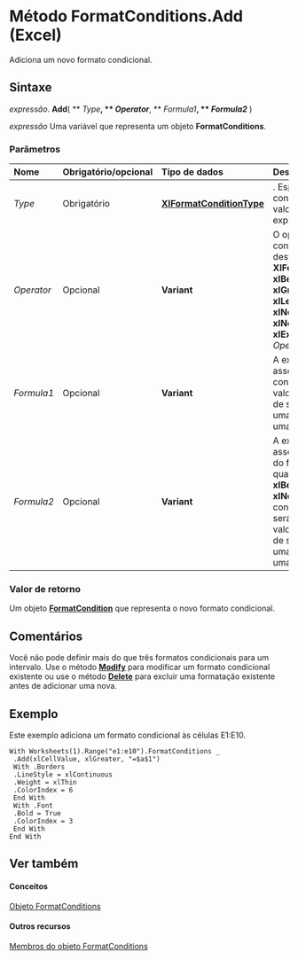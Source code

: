 
# Método FormatConditions.Add (Excel)

Adiciona um novo formato condicional.


## Sintaxe

 _expressão_. **Add**( ** _Type_**, ** _Operator_**, ** _Formula1_**, ** _Formula2_** )

 _expressão_ Uma variável que representa um objeto **FormatConditions**.


### Parâmetros



|**Nome**|**Obrigatório/opcional**|**Tipo de dados**|**Descrição**|
|:-----|:-----|:-----|:-----|
| _Type_|Obrigatório|**[XlFormatConditionType](ae97c695-f56a-c9ee-91b0-dac413c93428.md)**|. Especifica se o formato condicional se baseia em um valor de célula ou em uma expressão.|
| _Operator_|Opcional|**Variant**|O operador do formato condicional. Pode ser uma destas constantes  **XlFormatConditionOperator**: **xlBetween**, **xlEqual**, **xlGreater**, **xlGreaterEqual**, **xlLess**, **xlLessEqual**, **xlNotBetween** ou **xlNotEqual**. Se _Type_ for **xlExpression**, o argumento _Operator_ será ignorado.|
| _Formula1_|Opcional|**Variant**|A expressão ou o valor associado ao formato condicional. Pode ser um valor de constante, um valor de sequência de caracteres, uma referência de célula ou uma fórmula.|
| _Formula2_|Opcional|**Variant**|A expressão ou o valor associado à segunda parte do formato condicional quando  _Operator_ for **xlBetween** ou **xlNotBetween**. Caso contrário, este argumento será ignorado. Pode ser um valor de constante, um valor de sequência de caracteres, uma referência de célula ou uma fórmula.|

### Valor de retorno

Um objeto  **[FormatCondition](38a2bca9-9b28-3ef2-8c7a-4d35a27229ec.md)** que representa o novo formato condicional.


## Comentários

Você não pode definir mais do que três formatos condicionais para um intervalo. Use o método  **[Modify](a0dec05c-898d-87c9-9413-9182d31f6ed0.md)** para modificar um formato condicional existente ou use o método **[Delete](37bc4259-9b1a-adda-5839-a19972011ec2.md)** para excluir uma formatação existente antes de adicionar uma nova.


## Exemplo

Este exemplo adiciona um formato condicional às células E1:E10.


```
With Worksheets(1).Range("e1:e10").FormatConditions _ 
 .Add(xlCellValue, xlGreater, "=$a$1") 
 With .Borders 
 .LineStyle = xlContinuous 
 .Weight = xlThin 
 .ColorIndex = 6 
 End With 
 With .Font 
 .Bold = True 
 .ColorIndex = 3 
 End With 
End With
```


## Ver também


#### Conceitos


[Objeto FormatConditions](2486d4b4-605c-76d8-132a-694c0c600a81.md)
#### Outros recursos


[Membros do objeto FormatConditions](0e5a3774-fe65-597f-9b97-3bba637b55cc.md)